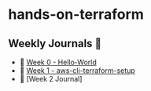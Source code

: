 # hands-on-terraform

## Weekly Journals 📔
- 📅 [Week 0 - Hello-World](./hello-world/README0.md)
- 📅 [Week 1 - aws-cli-terraform-setup](./aws-cli-terraform-setup/main.tf)
- 📅 [Week 2 Journal]